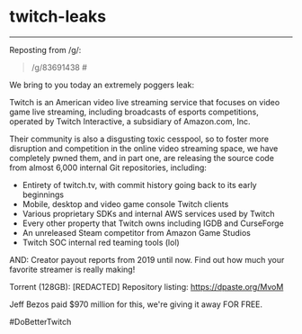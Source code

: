 # twitch-leaks

---

Reposting from /g/:
>/g/83691438 #

We bring to you today an extremely poggers leak:

Twitch is an American video live streaming service that focuses on video game live streaming, including broadcasts of esports competitions, operated by Twitch Interactive, a subsidiary of Amazon.com, Inc.

Their community is also a disgusting toxic cesspool, so to foster more disruption and competition in the online video streaming space, we have completely pwned them, and in part one, are releasing the source code from almost 6,000 internal Git repositories, including:

- Entirety of twitch.tv, with commit history going back to its early beginnings
- Mobile, desktop and video game console Twitch clients
- Various proprietary SDKs and internal AWS services used by Twitch
- Every other property that Twitch owns including IGDB and CurseForge
- An unreleased Steam competitor from Amazon Game Studios
- Twitch SOC internal red teaming tools (lol)

AND: Creator payout reports from 2019 until now. Find out how much your favorite streamer is really making!

Torrent (128GB): [REDACTED] 
Repository listing: https://dpaste.org/MvoM

Jeff Bezos paid $970 million for this, we're giving it away FOR FREE.

#DoBetterTwitch
